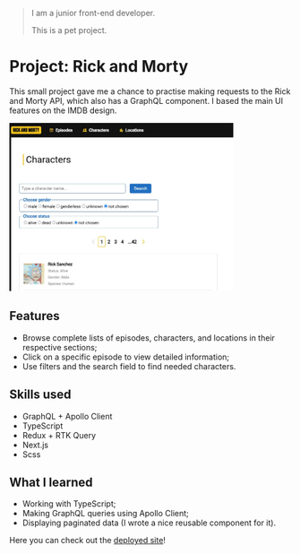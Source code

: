 > I am a junior front-end developer.
>
> This is a pet project.

# Project: Rick and Morty

This small project gave me a chance to practise making requests to the Rick and Morty API, which also has a GraphQL component. I based the main UI features on the IMDB design.

<img src="public/rick-screenshot.jpg" width="400" height="300">

## Features

- Browse complete lists of episodes, characters, and locations in their respective sections;
- Click on a specific episode to view detailed information;
- Use filters and the search field to find needed characters.

## Skills used

- GraphQL + Apollo Client
- TypeScript
- Redux + RTK Query
- Next.js
- Scss

## What I learned

- Working with TypeScript;
- Making GraphQL queries using Apollo Client;
- Displaying paginated data (I wrote a nice reusable component for it).

Here you can check out the <a href="https://rick-and-morty-pryhun.netlify.app/" target="_blank">deployed site</a>!
